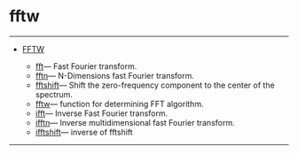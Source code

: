 <!DOCTYPE html PUBLIC "-//W3C//DTD XHTML 1.0 Strict//EN"
"http://www.w3.org/TR/xhtml1/DTD/xhtml1-strict.dtd">
<head>
<html xmlns = "http://www.w3.org/1999/xhtml">
<meta name="generator" content=
"HTML Generated by Nelson"/>
<title>fftw</title>
</head>

<body>
<body>
<h1 class = "refname">fftw</h1>
<hr/>

<div>
<ul>
<li><a href = "chapter_fftw.md" class = "chapter">FFTW</a></li>
<ul class = "list-chapter">
<li><a href = fft.md class = "refentry">fft</a>&mdash; <span class = "refentry-description">Fast Fourier transform.</span></li>
<li><a href = fftn.md class = "refentry">fftn</a>&mdash; <span class = "refentry-description">N-Dimensions fast Fourier transform.</span></li>
<li><a href = fftshift.md class = "refentry">fftshift</a>&mdash; <span class = "refentry-description">Shift the zero-frequency component to the center of the spectrum.</span></li>
<li><a href = fftw.md class = "refentry">fftw</a>&mdash; <span class = "refentry-description">function for determining FFT algorithm.</span></li>
<li><a href = ifft.md class = "refentry">ifft</a>&mdash; <span class = "refentry-description">Inverse Fast Fourier transform.</span></li>
<li><a href = ifftn.md class = "refentry">ifftn</a>&mdash; <span class = "refentry-description">Inverse multidimensional fast Fourier transform.</span></li>
<li><a href = ifftshift.md class = "refentry">ifftshift</a>&mdash; <span class = "refentry-description">inverse of fftshift</span></li>
</ul>
</ul>
</div>
<hr/>

</body>
</html>

